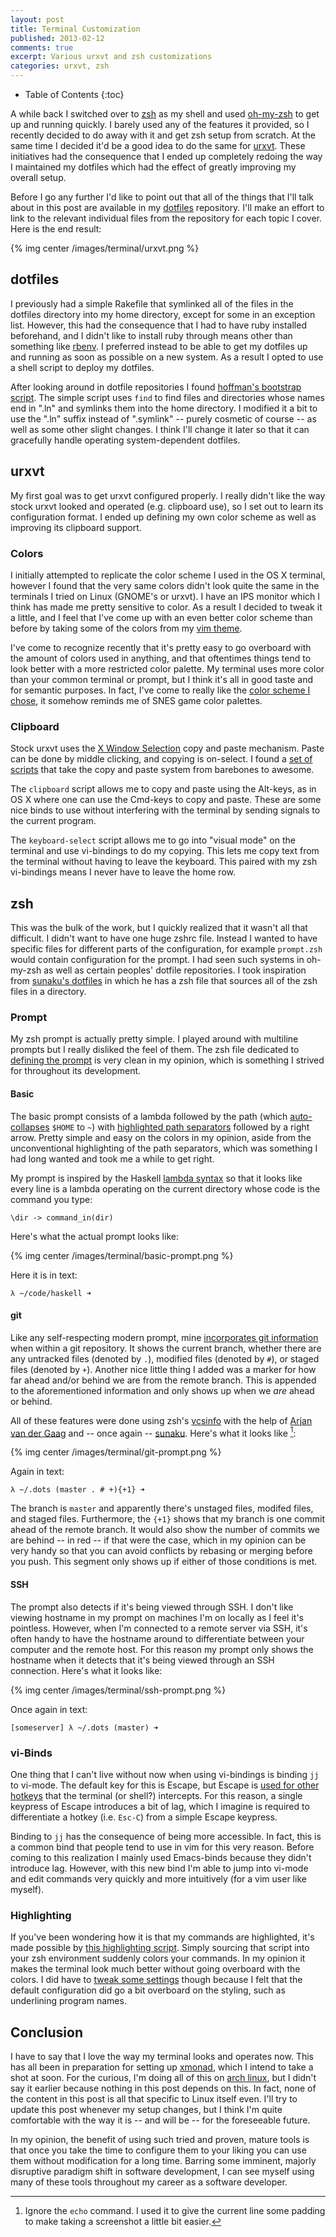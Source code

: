 ```yaml
---
layout: post
title: Terminal Customization
published: 2013-02-12
comments: true
excerpt: Various urxvt and zsh customizations
categories: urxvt, zsh
---
```


* Table of Contents
{:toc}

A while back I switched over to [zsh](http://en.wikipedia.org/wiki/Z_shell) as my shell and used [oh-my-zsh](https://github.com/robbyrussell/oh-my-zsh) to get up and running quickly. I barely used any of the features it provided, so I recently decided to do away with it and get zsh setup from scratch. At the same time I decided it'd be a good idea to do the same for [urxvt](http://en.wikipedia.org/wiki/Rxvt-unicode). These initiatives had the consequence that I ended up completely redoing the way I maintained my dotfiles which had the effect of greatly improving my overall setup.

Before I go any further I'd like to point out that all of the things that I'll talk about in this post are available in my [dotfiles](https://github.com/blaenk/dots) repository. I'll make an effort to link to the relevant individual files from the repository for each topic I cover. Here is the end result:

{% img center /images/terminal/urxvt.png %}

## dotfiles

I previously had a simple Rakefile that symlinked all of the files in the dotfiles directory into my home directory, except for some in an exception list. However, this had the consequence that I had to have ruby installed beforehand, and I didn't like to install ruby through means other than something like [rbenv](https://github.com/sstephenson/rbenv/). I preferred instead to be able to get my dotfiles up and running as soon as possible on a new system. As a result I opted to use a shell script to deploy my dotfiles.

After looking around in dotfile repositories I found [hoffman's bootstrap script](https://github.com/holman/dotfiles/blob/master/script/bootstrap). The simple script uses `find` to find files and directories whose names end in ".ln" and symlinks them into the home directory. I modified it a bit to use the ".ln" suffix instead of ".symlink" -- purely cosmetic of course -- as well as some other slight changes. I think I'll change it later so that it can gracefully handle operating system-dependent dotfiles.

## urxvt

My first goal was to get urxvt configured properly. I really didn't like the way stock urxvt looked and operated (e.g. clipboard use), so I set out to learn its configuration format. I ended up defining my own color scheme as well as improving its clipboard support.

### Colors

I initially attempted to replicate the color scheme I used in the OS X terminal, however I found that the very same colors didn't look quite the same in the terminals I tried on Linux (GNOME's or urxvt). I have an IPS monitor which I think has made me pretty sensitive to color. As a result I decided to tweak it a little, and I feel that I've come up with an even better color scheme than before by taking some of the colors from my [vim theme](https://github.com/blaenk/dots/blob/master/vim/vim.ln/colors/blaenk.vim).

I've come to recognize recently that it's pretty easy to go overboard with the amount of colors used in anything, and that oftentimes things tend to look better with a more restricted color palette. My terminal uses more color than your common terminal or prompt, but I think it's all in good taste and for semantic purposes. In fact, I've come to really like the [color scheme I chose](https://github.com/blaenk/dots/blob/master/X11/Xresources.ln#L40), it somehow reminds me of SNES game color palettes.

### Clipboard

Stock urxvt uses the [X Window Selection](http://en.wikipedia.org/wiki/X_Window_selection) copy and paste mechanism. Paste can be done by middle clicking, and copying is on-select. I found a [set of scripts](https://github.com/muennich/urxvt-perls) that take the copy and paste system from barebones to awesome.

The `clipboard` script allows me to copy and paste using the Alt-keys, as in OS X where one can use the Cmd-keys to copy and paste. These are some nice binds to use without interfering with the terminal by sending signals to the current program.

The `keyboard-select` script allows me to go into "visual mode" on the terminal and use vi-bindings to do my copying. This lets me copy text from the terminal without having to leave the keyboard. This paired with my zsh vi-bindings means I never have to leave the home row.

## zsh

This was the bulk of the work, but I quickly realized that it wasn't all that difficult. I didn't want to have one huge zshrc file. Instead I wanted to have specific files for different parts of the configuration, for example `prompt.zsh` would contain configuration for the prompt. I had seen such systems in oh-my-zsh as well as certain peoples' dotfile repositories. I took inspiration from [sunaku's dotfiles](https://github.com/sunaku/home) in which he has a zsh file that sources all of the zsh files in a directory.

### Prompt

My zsh prompt is actually pretty simple. I played around with multiline prompts but I really disliked the feel of them. The zsh file dedicated to [defining the prompt](https://github.com/blaenk/dots/blob/master/zsh/zsh/prompt.zsh) is very clean in my opinion, which is something I strived for throughout its development.

#### Basic

The basic prompt consists of a lambda followed by the path (which [auto-collapses](http://stevelosh.com/blog/2010/02/my-extravagant-zsh-prompt/#current-directory) `$HOME` to `~`) with [highlighted path separators](http://superuser.com/questions/49092/how-to-format-the-path-in-a-zsh-prompt) followed by a right arrow. Pretty simple and easy on the colors in my opinion, aside from the unconventional highlighting of the path separators, which was something I had long wanted and took me a while to get right.

My prompt is inspired by the Haskell [lambda syntax](http://www.haskell.org/haskellwiki/Lambda_abstraction) so that it looks like every line is a lambda operating on the current directory whose code is the command you type:

~~~ {lang="haskell"}
\dir -> command_in(dir)
~~~

Here's what the actual prompt looks like:

{% img center /images/terminal/basic-prompt.png %}

Here it is in text:

~~~ {lang="text"}
λ ~/code/haskell ➜
~~~

#### git

Like any self-respecting modern prompt, mine [incorporates git information](https://github.com/blaenk/dots/blob/master/zsh/zsh/vcsinfo.zsh) when within a git repository. It shows the current branch, whether there are any untracked files (denoted by `.`), modified files (denoted by `#`), or staged files (denoted by `+`). Another nice little thing I added was a marker for how far ahead and/or behind we are from the remote branch. This is appended to the aforementioned information and only shows up when we _are_ ahead or behind.

All of these features were done using zsh's [vcsinfo](http://zsh.sourceforge.net/Doc/Release/User-Contributions.html#Version-Control-Information) with the help of [Arjan van der Gaag](http://arjanvandergaag.nl/blog/customize-zsh-prompt-with-vcs-info.html) and -- once again -- [sunaku](https://github.com/sunaku/home/blob/master/.zsh/config/prompt.zsh). Here's what it looks like [^echo]:

{% img center /images/terminal/git-prompt.png %}

Again in text:

~~~ {lang="text"}
λ ~/.dots (master . # +){+1} ➜ 
~~~

The branch is `master` and apparently there's unstaged files, modifed files, and staged files. Furthermore, the `{+1}` shows that my branch is one commit ahead of the remote branch. It would also show the number of commits we are behind -- in red -- if that were the case, which in my opinion can be very handy so that you can avoid conflicts by rebasing or merging before you push. This segment only shows up if either of those conditions is met.

#### SSH

The prompt also detects if it's being viewed through SSH. I don't like viewing hostname in my prompt on machines I'm on locally as I feel it's pointless. However, when I'm connected to a remote server via SSH, it's often handy to have the hostname around to differentiate between your computer and the remote host. For this reason my prompt only shows the hostname when it detects that it's being viewed through an SSH connection. Here's what it looks like:

{% img center /images/terminal/ssh-prompt.png %}

Once again in text:

~~~ {lang="text"}
[someserver] λ ~/.dots (master) ➜ 
~~~

### vi-Binds

One thing that I can't live without now when using vi-bindings is binding `jj` to vi-mode. The default key for this is Escape, but Escape is [used for other hotkeys](http://unix.stackexchange.com/questions/23138/esc-key-causes-a-small-delay-in-terminal-due-to-its-alt-behavior) that the terminal (or shell?) intercepts. For this reason, a single keypress of Escape introduces a bit of lag, which I imagine is required to differentiate a hotkey (i.e. `Esc-C`) from a simple Escape keypress.

Binding to `jj` has the consequence of being more accessible. In fact, this is a common bind that people tend to use in vim for this very reason. Before coming to this realization I mainly used Emacs-binds because they didn't introduce lag. However, with this new bind I'm able to jump into vi-mode and edit commands very quickly and more intuitively (for a vim user like myself).

### Highlighting

If you've been wondering how it is that my commands are highlighted, it's made possible by [this highlighting script](https://github.com/zsh-users/zsh-syntax-highlighting). Simply sourcing that script into your zsh environment suddenly colors your commands. In my opinion it makes the terminal look much better without going overboard with the colors. I did have to [tweak some settings](https://github.com/blaenk/dots/blob/master/zsh/zsh/highlight.zsh) though because I felt that the default configuration did go a bit overboard on the styling, such as underlining program names.

## Conclusion

I have to say that I love the way my terminal looks and operates now. This has all been in preparation for setting up [xmonad](http://en.wikipedia.org/wiki/xmonad), which I intend to take a shot at soon. For the curious, I'm doing all of this on [arch linux](http://www.archlinux.org/), but I didn't say it earlier because nothing in this post depends on this. In fact, none of the content in this post is all that specific to Linux itself even. I'll try to update this post whenever my setup changes, but I think I'm quite comfortable with the way it is -- and will be -- for the foreseeable future.

In my opinion, the benefit of using such tried and proven, mature tools is that once you take the time to configure them to your liking you can use them without modification for a long time. Barring some imminent, majorly disruptive paradigm shift in software development, I can see myself using many of these tools throughout my career as a software developer.

[^echo]: Ignore the `echo` command. I used it to give the current line some padding to make taking a screenshot a little bit easier.
